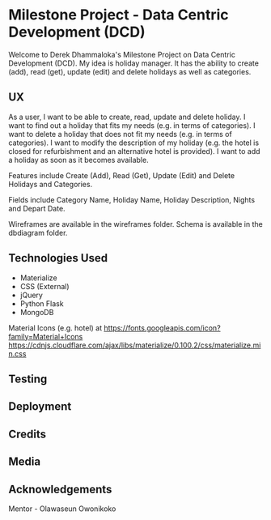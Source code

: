 # Milestone Project - Data Centric Development (DCD)

Welcome to Derek Dhammaloka's Milestone Project on Data Centric Development (DCD).
My idea is holiday manager.  It has the ability to create (add), read (get), update (edit) and
delete holidays as well as categories.

## UX

As a user, I want to be able to create, read, update and delete holiday.
I want to find out a holiday that fits my needs (e.g. in terms of categories).
I want to delete a holiday that does not fit my needs (e.g. in terms of categories).
I want to modify the description of my holiday (e.g. the hotel is closed for refurbishment
and an alternative hotel is provided).
I want to add a holiday as soon as it becomes available.

Features include Create (Add), Read (Get), Update (Edit) and Delete Holidays and Categories.

Fields include Category Name, Holiday Name, Holiday Description, Nights and Depart Date.

Wireframes are available in the wireframes folder.
Schema is available in the dbdiagram folder.
 

## Technologies Used

* Materialize
* CSS (External)
* jQuery
* Python Flask
* MongoDB

Material Icons (e.g. hotel) at https://fonts.googleapis.com/icon?family=Material+Icons
https://cdnjs.cloudflare.com/ajax/libs/materialize/0.100.2/css/materialize.min.css




## Testing

## Deployment

## Credits

## Media

## Acknowledgements

Mentor - Olawaseun Owonikoko
 